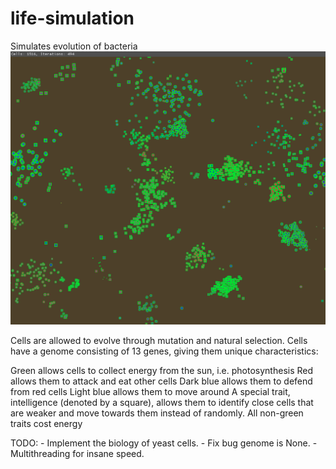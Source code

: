 # life-simulation
Simulates evolution of bacteria
![Alt text](simulation.png)

Cells are allowed to evolve through mutation and natural selection.
Cells have a genome consisting of 13 genes, giving them unique characteristics:

Green allows cells to collect energy from the sun, i.e. photosynthesis
Red allows them to attack and eat other cells
Dark blue allows them to defend from red cells
Light blue allows them to move around
A special trait, intelligence (denoted by a square), allows them to identify close cells that are weaker and move towards them instead of randomly.
All non-green traits cost energy

TODO: - Implement the biology of yeast cells. - Fix bug genome is None. - Multithreading for insane speed.